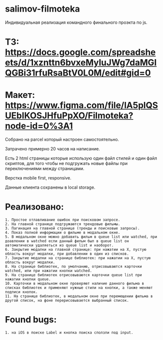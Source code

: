 # salimov-filmoteka

Индивидуальная реализация командного финального проэкта по js.

# ТЗ: https://docs.google.com/spreadsheets/d/1xznttn6bvxeMyIuJWg7daMGIQGBi31rfuRsaBtV0L0M/edit#gid=0

# Макет: https://www.figma.com/file/lA5plQSUEbIKOSJHfuPpXO/Filmoteka?node-id=0%3A1

Собрано на parcel который настроен самостоятельно.

Затрачено примерно 20 часов на написание.

Есть 2 html страницы которые использую один файл стилей и один файл скриптов, для того чтобы не подгружать новые файлы при переключениями между страницами.

Верстка mobile first, responsive.

Данные клиента сохранены в local storage.

# Реализовано:
	1. Простое отлавливание ошибок при поисковом запросе.
	2. На главной странице подгружаются трендовые фильмы.
	3. Пагинация на главной странице (тренды и поисковые запросы).
	4. Показ полной информации о фильме в модальном окне.
	5. В модальном окне можно добавить фильм в queue list или watched, при доавлении в watched если данный фильм был в queue list он автоматически удаляеться из queue list и наоборот.
	6. Закрытие модалки на главной странице: при нажатии на Х, пустую область вокруг модалки, при добавлении в один из списков.
	7. Закрытие модалки на странице библиотек: при нажатии на Х, пустую область вокруг модалки.
	8. На странице библиотек, по умолчанию, отрисовываются карточки watched, или при нажатии кнопки watched.
	9. На странице библиотек отрисовываются карточки queue list при нажатии кнопки queue.
	10. Карточки в модальном окне проверяют наличие данного фильма в списках библиотек и применяют нужные стили на кнопки, а также меняют подписи кнопок.
	11. На странице библиотек, в модальном окне при перемещении фильма в другой список, на фоне перерисовывается выбранный список.

# Found bugs:
	1. на iOS в поиске Label и кнопка поиска сползли под input.